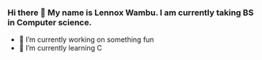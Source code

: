 ### Hi there 👋 My name is Lennox Wambu. I am currently taking BS in Computer science.

- 🔭 I’m currently working on something fun
- 🌱 I’m currently learning C

